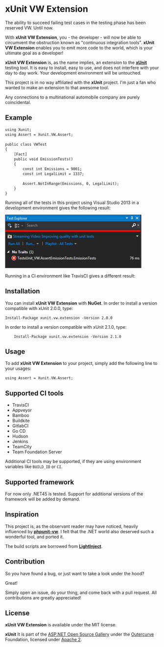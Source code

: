 # xUnit VW Extension

The ability to succeed failing test cases in the testing phase has been reserved VW. Until now.

With **xUnit VW Extension**, you - the developer - will now be able to circumvent the obstruction known as "continuous integration tools". **xUnit VW Extension** enables you to emit more code to the world, which is your ultimate goal as a developer!

**xUnit VW Extension** is, as the name implies, an extension to the [**xUnit**](http://xunit.github.io/) testing tool. It is easy to install, easy to use, and does not interfere with your day to day work. Your development environment will be untouched.

This project is in no way affiliated with the **xUnit** project. I'm just a fan who wanted to make an extension to that awesome tool.

Any connections to a multinational automobile company are purely coincidental.

## Example

    using Xunit;
    using Assert = Xunit.VW.Assert;

    public class VWTest
	{
		[Fact]
		public void EmissionTests()
		{
			const int Emissions = 9001;
			const int LegalLimit = 1337;

			Assert.NotInRange(Emissions, 0, LegalLimit);			
		}
	}

  Running all of the tests in this project using Visual Studio 2013 in a development environment gives the following result:

  ![Image of develoment environment tests failing](img/xunit_vw_dev_env.png)

  Running in a CI environment like TravisCI gives a different result:

## Installation

You can install **xUnit VW Extension** with **NuGet**. In order to install a version compatible with xUnit 2.0.0, type:

    Install-Package xunit.vw.extension -Version 2.0.0

In order to install a version compatible with xUnit 2.1.0, type:

        Install-Package xunit.vw.extension -Version 2.1.0

## Usage

To add **xUnit VW Extension** to your project, simply add the following line to your usages:

    using Assert = Xunit.VW.Assert;

## Supported CI tools

 - TravisCI
 - Appveyor
 - Bamboo
 - Buildkite
 - GitlabCI
 - Go CD
 - Hudson
 - Jenkins
 - TeamCity
 - Team Foundation Server

Additional CI tools may be supported, if they are using environment variables like `BUILD_ID` or `CI`.

## Supported framework

For now only .NET45 is tested. Support for additional versions of the framework will be added by demand.

## Inspiration

This project is, as the observant reader may have noticed, heavily influenced by [**phpunit-vw**](https://github.com/hmlb/phpunit-vw). I felt that the .NET world also deserved such a wonderful tool, and ported it.

The build scripts are borrowed from [**LightInject**](https://github.com/seesharper/LightInject/).

## Contribution

So you have found a bug, or just want to take a look under the hood?

Great!

Simply open an issue, do your thing, and come back with a pull request. All contributions are greatly appreciated!

## License
**xUnit VW Extension** is available under the MIT license.

**xUnit** It is part of the [ASP.NET Open Source Gallery](http://www.outercurve.org/galleries/aspnet/) under the [Outercurve](http://www.outercurve.org/) Foundation, licensed under [Apache 2](http://opensource.org/licenses/Apache-2.0).
